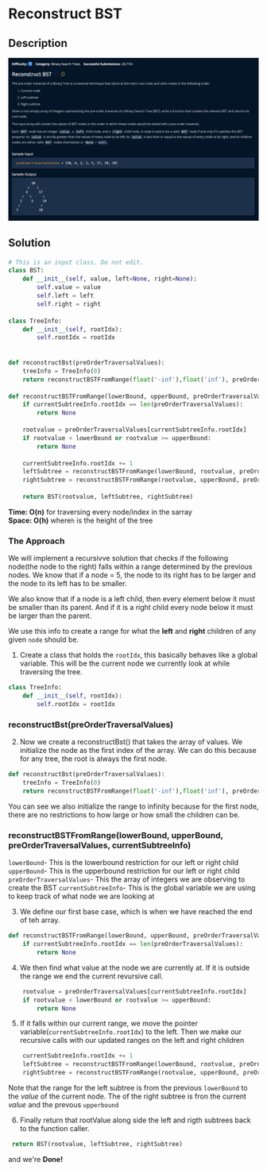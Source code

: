 # Reconstruct BST

## Description

![description](./desc.png)

## Solution

```py
# This is an input class. Do not edit.
class BST:
    def __init__(self, value, left=None, right=None):
        self.value = value
        self.left = left
        self.right = right

class TreeInfo:
    def __init__(self, rootIdx):
        self.rootIdx = rootIdx


def reconstructBst(preOrderTraversalValues):
    treeInfo = TreeInfo(0)
    return reconstructBSTFromRange(float('-inf'),float('inf'), preOrderTraversalValues, treeInfo)

def reconstructBSTFromRange(lowerBound, upperBound, preOrderTraversalValues, currentSubtreeInfo):
    if currentSubtreeInfo.rootIdx == len(preOrderTraversalValues):
        return None
        
    rootvalue = preOrderTraversalValues[currentSubtreeInfo.rootIdx]
    if rootvalue < lowerBound or rootvalue >= upperBound:
        return None

    currentSubtreeInfo.rootIdx += 1
    leftSubtree = reconstructBSTFromRange(lowerBound, rootvalue, preOrderTraversalValues, currentSubtreeInfo)
    rightSubtree = reconstructBSTFromRange(rootvalue, upperBound, preOrderTraversalValues, currentSubtreeInfo)  

    return BST(rootvalue, leftSubtree, rightSubtree)
```


**Time: O(n)** for traversing every node/index in the sarray<br/>
**Space: O(h)** where`h` is the height of the tree<br/>

### The Approach

We will implement a recursivve solution that checks if the following node(the node to the right) falls within a range determined by the previous nodes. We know that if a node = 5, the node to its right has to be larger and the node to its left has to be smaller. <br>

We also know that if a node is a left child, then every element below it must be smaller than its parent. And if it is a right child every node below it must be larger than the parent. <br>

We use this info to create a range for what the **left** and **right** children of any given `node` should be.

1. Create a class that holds the `rootIdx`, this basically behaves like a global variable. This will be the current node we currently look at while traversing the tree.
```py
class TreeInfo:
    def __init__(self, rootIdx):
        self.rootIdx = rootIdx
```

### reconstructBst(preOrderTraversalValues)
2. Now we create a reconstructBst() that takes the array of values. We initialize the node as the first index of the array. We can do this because for any tree, the root is always the first node.

```py
def reconstructBst(preOrderTraversalValues):
    treeInfo = TreeInfo(0)
    return reconstructBSTFromRange(float('-inf'),float('inf'), preOrderTraversalValues, treeInfo)
```
You can see we also initialize the range to infinity because for the first node, there are no restrictions to how large or how small the children can be.

### reconstructBSTFromRange(lowerBound, upperBound, preOrderTraversalValues, currentSubtreeInfo)
`lowerBound`- This is the lowerbound restriction for our left or right child
`upperBound`- This is the upperbound restriction for our left or right child
`preOrderTraversalValues`- This the array of integers we are observing to create the BST
`currentSubtreeInfo`- This is the global variable we are using to keep track of what node we are looking at

3. We define our first base case, which is when we have reached the end of teh array.

```py
def reconstructBSTFromRange(lowerBound, upperBound, preOrderTraversalValues, currentSubtreeInfo):
    if currentSubtreeInfo.rootIdx == len(preOrderTraversalValues):
        return None
```

4. We then find what value at the node we are currently at. If it is outside the range we end the current revursive call.
```py
    rootvalue = preOrderTraversalValues[currentSubtreeInfo.rootIdx]
    if rootvalue < lowerBound or rootvalue >= upperBound:
        return None
```

5. If it falls within our current range, we move the pointer variable(`currentSubtreeInfo.rootIdx`) to the left. Then we make our recursive calls with our updated ranges on the left and right children
```py
    currentSubtreeInfo.rootIdx += 1
    leftSubtree = reconstructBSTFromRange(lowerBound, rootvalue, preOrderTraversalValues, currentSubtreeInfo)
    rightSubtree = reconstructBSTFromRange(rootvalue, upperBound, preOrderTraversalValues, currentSubtreeInfo) 
```
Note that the range for the left subtree is from the previous `lowerBound` to the *value* of the current node. The of the right subtree is fron the current *value* and the prevous `upperbound` 

6. Finally return that rootValue along side the left and rigth subtrees back to the function caller.
```py
 return BST(rootvalue, leftSubtree, rightSubtree)
```
and we're **Done!**